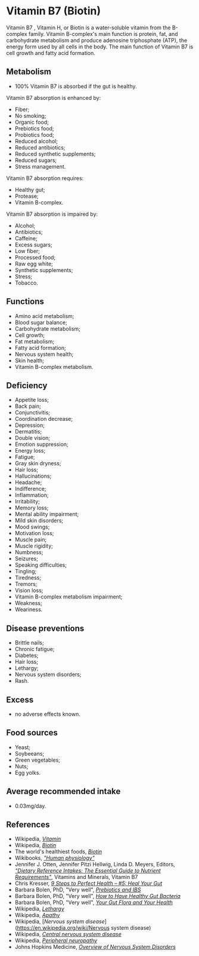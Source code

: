 # Vitamin B7 (Biotin)
Vitamin B7 , Vitamin H, or Biotin is a water-soluble vitamin from the B-complex family. Vitamin B-complex's main function is protein, fat, and carbohydrate metabolism and produce adenosine triphosphate (ATP), the energy form used by all cells in the body. The main function of Vitamin B7 is cell growth and fatty acid formation.

## Metabolism
- 100% Vitamin B7 is absorbed if the gut is healthy.

Vitamin B7 absorption is enhanced by:
- Fiber;
- No smoking;
- Organic food;
- Prebiotics food;
- Probiotics food;
- Reduced alcohol;
- Reduced antibiotics;
- Reduced synthetic supplements;
- Reduced sugars;
- Stress management.

Vitamin B7 absorption requires:
- Healthy gut;
- Protease;
- Vitamin B-complex.

Vitamin B7 absorption is impaired by:
- Alcohol;
- Antibiotics;
- Caffeine;
- Excess sugars;
- Low fiber;
- Processed food;
- Raw egg white;
- Synthetic supplements;
- Stress;
- Tobacco.

## Functions
- Amino acid metabolism;
- Blood sugar balance;
- Carbohydrate metabolism;
- Cell growth;
- Fat metabolism;
- Fatty acid formation;
- Nervous system health;
- Skin health;
- Vitamin B-complex metabolism.

## Deficiency
- Appetite loss;
- Back pain;
- Conjunctivitis;
- Coordination decrease;
- Depression;
- Dermatitis;
- Double vision;
- Emotion suppression;
- Energy loss;
- Fatigue;
- Gray skin dryness;
- Hair loss;
- Hallucinations;
- Headache;
- Indifference;
- Inflammation;
- Irritability;
- Memory loss;
- Mental ability impairment;
- Mild skin disorders;
- Mood swings;
- Motivation loss;
- Muscle pain;
- Muscle rigidity;
- Numbness;
- Seizures;
- Speaking difficulties;
- Tingling;
- Tiredness;
- Tremors;
- Vision loss;
- Vitamin B-complex metabolism impairment;
- Weakness;
- Weariness.

## Disease preventions
- Brittle nails;
- Chronic fatigue;
- Diabetes;
- Hair loss;
- Lethargy;
- Nervous system disorders;
- Rash.

## Excess
- no adverse effects known.

## Food sources
- Yeast;
- Soybeeans;
- Green vegetables;
- Nuts;
- Egg yolks.

## Average recommended intake
- 0.03mg/day.

## References
- Wikipedia, [_Vitamin_](https://en.wikipedia.org/wiki/Vitamin)
- Wikipedia, [_Biotin_](https://en.wikipedia.org/wiki/Biotin)
- The world's healthiest foods, [_Biotin_](http://www.whfoods.com/genpage.php?tname=nutrient&dbid=42)
- Wikibooks, [_"Human physiology"_](https://en.Wikibooks.org/wiki/Human_Physiology/Nutrition#Vitamins)
- Jennifer J. Otten, Jennifer Pitzi Hellwig, Linda D. Meyers, Editors, 
[_"Dietary Reference Intakes: The Essential Guide to Nutrient Requirements"_](https://www.amazon.com/Dietary-Reference-Intakes-Essential-Requirements/dp/0309157420), Vitamins and Minerals, Vitamin B7
- Chris Kresser, [_9 Steps to Perfect Health – #5: Heal Your Gut_](https://chriskresser.com/9-steps-to-perfect-health-5-heal-your-gut/)
- Barbara Bolen, PhD, "Very well", [_Prebiotics and IBS_](https://www.verywell.com/prebiotics-and-ibs-1944748)
- Barbara Bolen, PhD, "Very well", [_How to Have Healthy Gut Bacteria_](https://www.verywell.com/how-to-have-healthy-gut-bacteria-1945326)
- Barbara Bolen, PhD, "Very well", [_Your Gut Flora and Your Health_](https://www.verywell.com/what-are-your-gut-flora-1944914)
- Wikipedia, [_Lethargy_](https://en.wikipedia.org/wiki/Lethargy)
- Wikipedia, [_Apathy_](https://en.wikipedia.org/wiki/Apathy)
- Wikipedia, [_Nervous system disease_](https://en.wikipedia.org/wiki/Nervous system disease)
- Wikipedia, [_Central nervous system disease_](https://en.wikipedia.org/wiki/Central_nervous_system_disease)
- Wikipedia, [_Peripheral neuropathy_](https://en.wikipedia.org/wiki/Peripheral_neuropathy)
- Johns Hopkins Medicine, [_Overview of Nervous System Disorders_](http://www.hopkinsmedicine.org/healthlibrary/conditions/nervous_system_disorders/overview_of_nervous_system_disorders_85,P00799/)